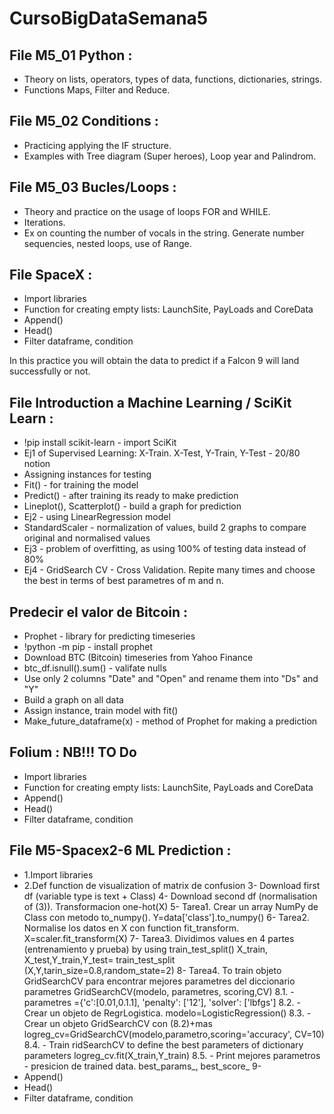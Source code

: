 # CursoBigDataSemana5

## File M5_01 Python :

- Theory on lists, operators, types of data, functions, dictionaries, strings.
- Functions Maps, Filter and Reduce.
  
## File M5_02 Conditions :

- Practicing applying the IF structure.
- Examples with Tree diagram (Super heroes), Loop year and Palindrom.
 
## File M5_03 Bucles/Loops :

- Theory and practice on the usage of loops FOR and WHILE.
- Iterations.
- Ex on counting the number of vocals in the string. Generate number sequencies, nested loops, use of Range. 

## File SpaceX :

- Import libraries
- Function for creating empty lists: LaunchSite, PayLoads and CoreData
- Append()
- Head()
- Filter dataframe, condition

In this practice you will obtain the data to predict if a Falcon 9 will land successfully or not.

## File Introduction a Machine Learning / SciKit Learn :

- !pip install scikit-learn - import SciKit 
- Ej1 of Supervised Learning: X-Train. X-Test, Y-Train, Y-Test - 20/80 notion
- Assigning instances for testing
- Fit() - for training the model
- Predict() - after training its ready to make prediction
- Lineplot(), Scatterplot() - build a graph for prediction 
- Ej2 - using LinearRegression model
- StandardScaler - normalization of values, build 2 graphs to compare original and normalised values
- Ej3 - problem of overfitting, as using 100% of testing data instead of 80%
- Ej4 - GridSearch CV - Cross Validation. Repite many times and choose the best in terms of best parametres of m and n.

## Predecir el valor de Bitcoin :

- Prophet - library for predicting timeseries
- !python -m pip - install prophet
- Download BTC (Bitcoin) timeseries from Yahoo Finance
- btc_df.isnull().sum() - valifate nulls
- Use only 2 columns "Date" and "Open" and rename them into "Ds" and "Y"
- Build a graph on all data
- Assign instance, train model with fit()
- Make_future_dataframe(x) - method of Prophet for making a prediction

## Folium  : NB!!! TO Do

- Import libraries
- Function for creating empty lists: LaunchSite, PayLoads and CoreData
- Append()
- Head()
- Filter dataframe, condition

## File M5-Spacex2-6 ML Prediction : 

- 1.Import libraries
- 2.Def function de visualization of matrix de confusion
3- Download first df (variable type is text + Class)
4- Download second df (normalisation of (3)). Transformacion one-hot(X)
5- Tarea1. Crear un array NumPy de Class con metodo to_numpy(). Y=data['class'].to_numpy()
6- Tarea2. Normalise los datos en X con function fit_transform. X=scaler.fit_transform(X)
7- Tarea3. Dividimos values en 4 partes (entrenamiento y prueba) by using train_test_split()
X_train, X_test,Y_train,Y_test= train_test_split
(X,Y,tarin_size=0.8,random_state=2)
8- Tarea4. To train objeto GridSearchCV para encontrar mejores parametres del diccionario parametres
GridSearchCV(modelo, parametres, scoring,CV)
8.1. - parametres ={'c':[0.01,0.1.1], 'penalty': ['12'], 'solver': ['lbfgs']
8.2. - Crear un objeto de RegrLogistica. modelo=LogisticRegression()
8.3. - Crear un objeto GridSearchCV con (8.2)+mas
logreg_cv=GridSearchCV(modelo,parametro,scoring='accuracy', CV=10)
8.4. - Train ridSearchCV to define the best parameters of dictionary parameters
logreg_cv.fit(X_train,Y_train)
8.5. - Print mejores parametros - presicion de trained data.  best_params_, best_score_ 
9- 
- Append()
- Head()
- Filter dataframe, condition
